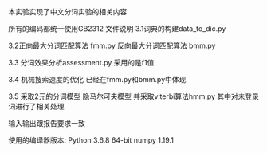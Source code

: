 本实验实现了中文分词实验的相关内容

所有的编码都统一使用GB2312
文件说明
3.1词典的构建data_to_dic.py

3.2正向最大分词匹配算法 fmm.py
反向最大分词匹配算法 bmm.py

3.3 分词效果分析assessment.py
采用的是f1值

3.4 机械搜索速度的优化 已经在fmm.py和bmm.py中体现

3.5 采取2元的分词模型 隐马尔可夫模型 并采取viterbi算法hmm.py
其中对未登录词进行了相关处理

输入输出跟报告要求一致

使用的编译器版本:
Python 3.6.8 64-bit
numpy 1.19.1